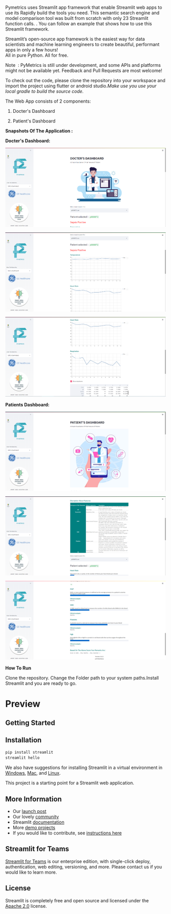Pymetrics uses Streamlit app framework​ that enable Streamlit web apps to use its 
Rapidly build the tools you need. This semantic search engine and model comparison 
tool was built from scratch with only 23 Streamlit function calls. . You can follow 
an example that shows how to use this Streamlit framework.

Streamlit’s open-source app framework is the easiest way for data scientists and 
machine learning engineers to create beautiful, performant apps in only a few hours!  
All in pure Python. All for free.

Note ​ : PyMetrics is still under development, and some APIs and platforms might
not be available yet. ​Feedback​ and ​Pull Requests​ are most welcome!

To check out the code, please clone the repository into your workspace and
import the project using flutter or android studio. *​Make use you use your local
gradle to build the source code.*

The Web App consists of 2 components:

1.  Docter's Dashboard

2.  Patient's Dashboard


**Snapshots Of The Application :**

**Docter's Dashboard:**

![](src/ss1.png)

![](src/ss2.png)

![](src/ss3.png)

**Patients Dashboard:**

![](src/ss7.png)

![](src/ss8.png)

![](src/ss10.png)


**How To Run**

Clone the repository. Change the Folder path to your system paths.Install Streamlit and you are ready to go.

Preview
=======

Getting Started
---------------

## Installation

```bash
pip install streamlit
streamlit hello
```

We also have suggestions for installing Streamlit in a virtual environment 
in [Windows](https://github.com/streamlit/streamlit/wiki/Installing-in-a-virtual-environment#on-windows), 
[Mac](https://github.com/streamlit/streamlit/wiki/Installing-in-a-virtual-environment#on-mac--linux), 
and [Linux](https://github.com/streamlit/streamlit/wiki/Installing-in-a-virtual-environment#on-mac--linux).

This project is a starting point for a Streamlit web application.

## More Information

- Our [launch post](https://towardsdatascience.com/coding-ml-tools-like-you-code-ml-models-ddba3357eace)
- Our lovely [community](https://discuss.streamlit.io/)
- Streamlit [documentation](https://docs.streamlit.io/)
- More [demo projects](https://github.com/streamlit/)
- If you would like to contribute, see [instructions here](https://github.com/streamlit/streamlit/wiki/Contributing)

## Streamlit for Teams

[Streamlit for Teams](https://streamlit.io/for-teams/) is our enterprise edition, with single-click deploy, authentication, web editing, versioning, and more. Please contact us if you would like to learn more.

## License

Streamlit is completely free and open source and licensed under the [Apache 2.0](https://www.apache.org/licenses/LICENSE-2.0) license.
